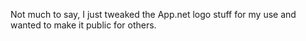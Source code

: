 
Not much to say, I just tweaked the App.net logo stuff for my use and wanted to make it public for others.
